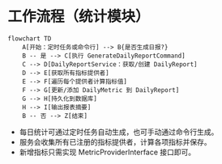# 工作流程（统计模块）

```mermaid
flowchart TD
    A[开始：定时任务或命令行] --> B{是否生成日报?}
    B -- 是 --> C[执行 GenerateDailyReportCommand]
    C --> D[DailyReportService：获取/创建 DailyReport]
    D --> E[获取所有指标提供者]
    E --> F[遍历每个提供者计算指标值]
    F --> G[更新/添加 DailyMetric 到 DailyReport]
    G --> H[持久化到数据库]
    H --> I[输出报表摘要]
    B -- 否 --> Z[结束]
```

- 每日统计可通过定时任务自动生成，也可手动通过命令行生成。
- 服务会收集所有已注册的指标提供者，计算各项指标并保存。
- 新增指标只需实现 MetricProviderInterface 接口即可。
